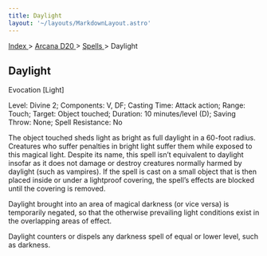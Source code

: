 ```yaml
---
title: Daylight
layout: '~/layouts/MarkdownLayout.astro'
---
```


[ Index ](/) > [ Arcana D20 ](/arcana.d20.srd) > [ Spells ](/arcana.d20.srd/spells) > Daylight

##  Daylight

Evocation [Light]

Level: Divine 2; Components: V, DF; Casting Time: Attack action; Range: Touch;
Target: Object touched; Duration: 10 minutes/level (D); Saving Throw: None;
Spell Resistance: No

The object touched sheds light as bright as full daylight in a 60-foot radius.
Creatures who suffer penalties in bright light suffer them while exposed to
this magical light. Despite its name, this spell isn’t equivalent to daylight
insofar as it does not damage or destroy creatures normally harmed by daylight
(such as vampires). If the spell is cast on a small object that is then placed
inside or under a lightproof covering, the spell’s effects are blocked until
the covering is removed.

Daylight brought into an area of magical darkness (or vice versa) is
temporarily negated, so that the otherwise prevailing light conditions exist
in the overlapping areas of effect.

Daylight counters or dispels any darkness spell of equal or lower level, such
as darkness.

